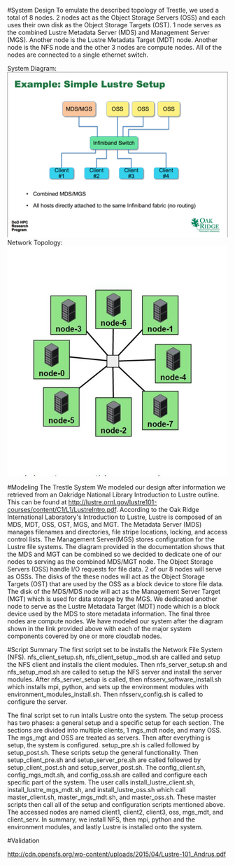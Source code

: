 #System Design
To emulate the described topology of Trestle, we used a total of 8 nodes. 2 nodes act as the Object Storage Servers (OSS) and each uses their own disk as the Object Storage Targets (OST). 1 node serves as the combined Lustre Metadata Server (MDS) and Management Server (MGS).  Another node is the Lustre Metadata Target (MDT) node. Another node is the NFS node and the other 3 nodes are compute nodes. All of the nodes are connected to a single ethernet switch. 

[topology]: https://github.com/benCoomes/teamKMBR/blob/master/diagrams/cloudlab_topology.JPG "Network Topology"
[diagram]: https://github.com/benCoomes/teamKMBR/blob/master/diagrams/simple_lustre_diagram.png "System Diagram"

System Diagram: ![alt text][diagram]
Network Topology: ![alt text][topology]

#Modeling The Trestle System
We modeled our design after information we retrieved from an Oakridge National Library Introduction to Lustre outline. This can be found at http://lustre.ornl.gov/lustre101-courses/content/C1/L1/LustreIntro.pdf. According to the Oak Ridge International Laboratory's Introduction to Lustre, Lustre is composed of an MDS, MDT, OSS, OST, MGS, and MGT. The Metadata Server (MDS) manages filenames and directories, file stripe locations, locking, and access control lists. The Management Server(MGS) stores configuration for the Lustre file systems. The diagram provided in the documentation shows that the MDS and MGT can be combined so we decided to dedicate one of our nodes to serving as the combined MDS/MGT node. The Object Storage Servers (OSS) handle I/O requests for file data. 2 of our 8 nodes will serve as OSSs. The disks of the these nodes will act as the Object Storage Targets (OST) that are used by the OSS as a block device to store file data. The disk of the MDS/MDS node will act as the Management Server Target (MGT) which is used for data storage by the MGS. We dedicated another node to serve as the Lustre Metadata Target (MDT) node which is a block device used by the MDS to store metadata information. The final three nodes are compute nodes. We have modeled our system after the diagram shown in the link provided above with each of the major system components covered by one or more cloudlab nodes. 

#Script Summary
The first script set to be installs the Network File System (NFS). nfs_client_setup.sh, nfs_client_setup._mod.sh are callled and setup the NFS client and installs the client modules. Then nfs_server_setup.sh and nfs_setup_mod.sh are called to setup the NFS server and install the server modules. After nfs_server_setup is called, then nfsserv_software_install.sh  which installs mpi, python, and sets up the environment modules with environment_modules_install.sh. Then nfsserv_config.sh is called to configure the server. 

The final script set to run intalls Lustre onto the system. The setup process has two phases: a general setup  and a specific setup for each section. The sections are divided into multiple clients, 1 mgs_mdt node, and many OSS. The mgs_mgt and OSS are treated as servers. Then after everything is setup, the system is configured. setup_pre.sh is called followed by setup_post.sh. These scripts setup the general functionality. Then setup_client_pre.sh and setup_server_pre.sh are called followed by setup_client_post.sh and setup_server_post.sh. The config_client.sh, config_mgs_mdt.sh, and config_oss.sh are called and configure each specific part of the system. The user calls install_lustre_client.sh, install_lustre_mgs_mdt.sh, and install_lustre_oss.sh which call master_client.sh, master_mgs_mdt.sh, and master_oss.sh. These master scripts then call all of the setup and configuration scripts mentioned above. The accessed nodes are named client1, client2, client3, oss, mgs_mdt, and client_serv. 
In summary, we install NFS, then mpi, python and the environment modules, and lastly Lustre is installed onto the system. 

#Validation







http://cdn.opensfs.org/wp-content/uploads/2015/04/Lustre-101_Andrus.pdf